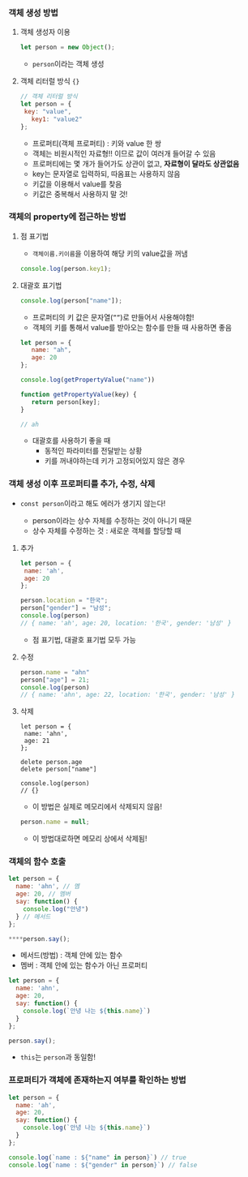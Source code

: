### 객체 생성 방법

1. 객체 생성자 이용
   
   ```jsx
   let person = new Object();
   ```
   
   - `person`이라는 객체 생성

2. 객체 리터럴 방식 `{}`
   
   ```jsx
   // 객체 리터럴 방식
   let person = {
    key: "value",
      key1: "value2"
   };
   ```
   
   - 프로퍼티(객체 프로퍼티) : 키와 value 한 쌍
   - 객체는 비원시적인 자료형!! 이므로 값이 여러개 들어갈 수 있음
   - 프로퍼티에는 몇 개가 들어가도 상관이 없고, **자료형이 달라도 상관없음**
   - key는 문자열로 입력하되, 따옴표는 사용하지 않음
   - 키값을 이용해서 value를 찾음
   - 키값은 중복해서 사용하지 말 것!

### 객체의 property에 접근하는 방법

1. 점 표기법
   
   - `객체이름.키이름`을 이용하여 해당 키의 value값을 꺼냄
   
   ```jsx
   console.log(person.key1);
   ```

2. 대괄호 표기법
   
   ```jsx
   console.log(person["name"]);
   ```
   
   - 프로퍼티의 키 값은 문자열(`””`)로 만들어서 사용해야함!
   - 객체의 키를 통해서 value를 받아오는 함수를 만들 때 사용하면 좋음
   
   ```jsx
   let person = {
      name: "ah",
      age: 20
   };
   
   console.log(getPropertyValue("name"))
   
   function getPropertyValue(key) {
      return person[key];
   }
   
   // ah
   ```
   
   - 대괄호를 사용하기 좋을 때
     - 동적인 파라미터를 전달받는 상황
     - 키를 꺼내야하는데 키가 고정되어있지 않은 경우

### 객체 생성 이후 프로퍼티를 추가, 수정, 삭제

- `const person`이라고 해도 에러가 생기지 않는다!
  
  - person이라는 상수 자체를 수정하는 것이 아니기 때문
  - 상수 자체를 수정하는 것 : 새로운 객체를 할당할 때
1. 추가
   
   ```jsx
   let person = {
    name: 'ah',
    age: 20
   };
   
   person.location = "한국";
   person["gender"] = "남성";
   console.log(person)
   // { name: 'ah', age: 20, location: '한국', gender: '남성' }
   ```
   
   - 점 표기법, 대괄호 표기법 모두 가능

2. 수정
   
   ```jsx
   person.name = "ahn"
   person["age"] = 21;
   console.log(person)
   // { name: 'ahn', age: 22, location: '한국', gender: '남성' }
   ```

3. 삭제
   
   ```
   let person = {
    name: 'ahn',
    age: 21
   };
   
   delete person.age
   delete person["name"]
   
   console.log(person)
   // {}
   ```
   
   - 이 방법은 실제로 메모리에서 삭제되지 않음!
   
   ```jsx
   person.name = null;
   ```
   
   - 이 방법대로하면 메모리 상에서 삭제됨!

### 객체의 함수 호출

```jsx
let person = {
  name: 'ahn', // 멤
  age: 20, // 멤버
  say: function() {
    console.log("안녕")
  } // 메서드
};

****person.say();
```

- 메서드(방법) : 객체 안에 있는 함수
- 멤버 : 객체 안에 있는 함수가 아닌 프로퍼티

```jsx
let person = {
  name: 'ahn',
  age: 20,
  say: function() {
    console.log(`안녕 나는 ${this.name}`)
  }
};

person.say();
```

- `this`는 `person`과 동일함!

### 프로퍼티가 객체에 존재하는지 여부를 확인하는 방법

```jsx
let person = {
  name: 'ah',
  age: 20,
  say: function() {
    console.log(`안녕 나는 ${this.name}`)
  }
};

console.log(`name : ${"name" in person}`) // true
console.log(`name : ${"gender" in person}`) // false
```
